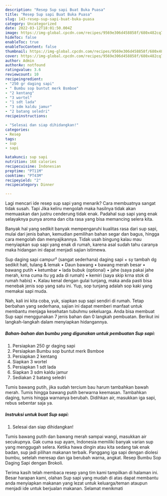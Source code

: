 ```yaml
---
description: "Resep Sup sapi Buat Buka Puasa"
title: "Resep Sup sapi Buat Buka Puasa"
slug: 143-resep-sup-sapi-buat-buka-puasa
category: Uncategorized
date: 2022-03-12T18:01:50.004Z
image: https://img-global.cpcdn.com/recipes/9569e306d458858f/680x482cq70/sup-sapi-foto-resep-utama.jpg
hideToc: false
enableToc: true
enableTocContent: false
thumbnail: https://img-global.cpcdn.com/recipes/9569e306d458858f/680x482cq70/sup-sapi-foto-resep-utama.jpg
cover: https://img-global.cpcdn.com/recipes/9569e306d458858f/680x482cq70/sup-sapi-foto-resep-utama.jpg
author: Admin
authorAv: notfound
ratingvalue: 3.6
reviewcount: 10
recipeingredient:
- "250 gr daging sapi"
- " Bumbu sop buntut merk Bsmboe"
- "2 kentang"
- "3 wortel"
- "1 sdt lada"
- "3 sdm kaldu jamur"
- "2 batang seledri"
recipeinstructions:

- "Selesai dan siap dihidangkan!"
categories:
- Resep
tags:
- sup
- sapi

katakunci: sup sapi 
nutrition: 168 calories
recipecuisine: Indonesian
preptime: "PT11M"
cooktime: "PT43M"
recipeyield: "2"
recipecategory: Dinner

---
```



Lagi mencari ide resep sup sapi yang menarik? Cara membuatnya sangat tidak susah. Tapi Jika keliru mengolah maka hasilnya tidak akan memuaskan dan justru cenderung tidak enak. Padahal sup sapi yang enak selayaknya punya aroma dan cita rasa yang bisa memancing selera kita.


Banyak hal yang sedikit banyak mempengaruhi kualitas rasa dari sup sapi, mulai dari jenis bahan, kemudian pemilihan bahan segar dan bagus, hingga cara mengolah dan menyajikannya. Tidak usah bingung kalau mau menyiapkan sup sapi yang enak di rumah, karena asal sudah tahu caranya maka hidangan ini dapat menjadi sajian istimewa.

Sup daging sapi campur² (sangat sederhana) daging sapi + sy tambah dg sedikit hati, tulang &amp; lemak • Daun bawang • bawang merah besar • bawang putih • ketumbar • lada bubuk (optional) • jahe (saya pakai jahe merah, krna cuma itu yg ada di rumah) • kemiri (saya skip krna stok di rumah habis) •. Kalau kenal dengan gulai tunjang, maka anda pasti bisa menebak jenis sop yang satu ini. Yup, sop tunjang adalah sop kaki yang memakai sapi muda.


Nah, kali ini kita coba, yuk, siapkan sup sapi sendiri di rumah. Tetap berbahan yang sederhana, sajian ini dapat memberi manfaat untuk membantu menjaga kesehatan tubuhmu sekeluarga. Anda bisa membuat Sup sapi menggunakan 7 jenis bahan dan 0 langkah pembuatan. Berikut ini langkah-langkah dalam menyiapkan hidangannya.

<!--inarticleads1-->

##### Bahan-bahan dan bumbu yang digunakan untuk pembuatan Sup sapi:

1. Persiapkan 250 gr daging sapi
1. Persiapkan  Bumbu sop buntut merk Bsmboe
1. Persiapkan 2 kentang
1. Siapkan 3 wortel
1. Persiapkan 1 sdt lada
1. Siapkan 3 sdm kaldu jamur
1. Sediakan 2 batang seledri


Tumis bawang putih, jika sudah tercium bau harum tambahkan bawah merah. Tumis hingga bawang putih berwarna keemasan. Tambahkan daging, tumis hingga warnanya berubah. Didihkan air, masukkan iga sapi, rebus sebentar saja ya. 

<!--inarticleads2-->

##### Instruksi untuk buat Sup sapi:


1. Selesai dan siap dihidangkan!

Tumis bawang putih dan bawang merah sampai wangi, masukkan air secukupnya. Gak cuma sup ayam, Indonesia memiliki banyak varian sup yang menggugah selera. Ketika hawa dingin atau kita sedang tak enak badan, sup jadi pilihan makanan terbaik. Panggang iga sapi dengan diolesi bumbu, setelah meresap dan iga berubah warna, angkat. Resep Bumbu Sop Daging Sapi dengan Brokoli. 

Terima kasih telah membaca resep yang tim kami tampilkan di halaman ini. Besar harapan kami, olahan Sup sapi yang mudah di atas dapat membantu anda menyiapkan makanan yang lezat untuk keluarga/teman ataupun menjadi ide untuk berjualan makanan. Selamat menikmati
